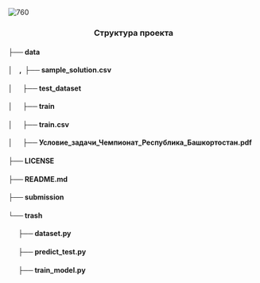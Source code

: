![760](https://user-images.githubusercontent.com/99044896/175650624-ea4350b7-5ed3-4366-98f5-236383896835.jpg)
<h3 align="center">  Структура проекта


<h4 >├── data
<h4 >│     &nbsp;&nbsp;&nbsp,&nbsp;    ├── sample_solution.csv
<h4 >│     &nbsp;&nbsp;&nbsp;&nbsp;     ├── test_dataset
<h4 >│       &nbsp;&nbsp;&nbsp;&nbsp;     ├── train
<h4 >│        &nbsp;&nbsp;&nbsp;&nbsp;    ├── train.csv
<h4 >│         &nbsp;&nbsp;&nbsp;&nbsp;   ├── Условие_задачи_Чемпионат_Республика_Башкортостан.pdf
<h4 >├── LICENSE
<h4 >├── README.md
<h4 >├── submission
<h4 >└── trash
    <h4 >&nbsp;&nbsp;&nbsp;&nbsp;&nbsp;  ├── dataset.py
    <h4 >&nbsp;&nbsp;&nbsp;&nbsp;&nbsp;  ├── predict_test.py
    <h4 > &nbsp;&nbsp;&nbsp;&nbsp;&nbsp; ├── train_model.py
